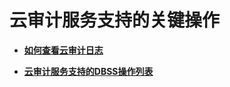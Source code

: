 # 云审计服务支持的关键操作<a name="dbss_01_0143"></a>

-   **[如何查看云审计日志](如何查看云审计日志.md)**  

-   **[云审计服务支持的DBSS操作列表](云审计服务支持的DBSS操作列表.md)**  


